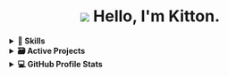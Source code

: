 
<h1 align="center"><img src = "https://raw.githubusercontent.com/MartinHeinz/MartinHeinz/master/wave.gif" width = 30px> Hello, I'm Kitton.  </h1>

<details>
<summary><b>📒 Skills</b></summary>
	<p align="center"> 
            <img align="center" alt="C" height="30" width="40" src="https://cdn.jsdelivr.net/gh/devicons/devicon/icons/c/c-original.svg" />
            <img  align="center" alt="C++" height="30" width="40" src="https://cdn.jsdelivr.net/gh/devicons/devicon/icons/cplusplus/cplusplus-original.svg" />
		<img align="center" alt="Python" height="30" width="40" src="https://raw.githubusercontent.com/devicons/devicon/master/icons/python/python-original.svg">
		<img align="center" alt="HTML" height="30" width="40" src="https://raw.githubusercontent.com/devicons/devicon/master/icons/html5/html5-original.svg">
  	<img align="center" alt="CSS" height="30" width="40" src="https://raw.githubusercontent.com/devicons/devicon/master/icons/css3/css3-original.svg">
		<img align="center" alt="Js" height="30" width="40" src="https://raw.githubusercontent.com/devicons/devicon/master/icons/javascript/javascript-plain.svg">
 		 <img align="center" alt="Ts" height="30" width="40" src="https://raw.githubusercontent.com/devicons/devicon/master/icons/typescript/typescript-plain.svg">
 		 <img align="center" alt="React" height="30" width="40" src="https://raw.githubusercontent.com/devicons/devicon/master/icons/react/react-original.svg">
		<img align="center" alt="Redux" height="30" width="40" src="https://cdn.jsdelivr.net/gh/devicons/devicon/icons/redux/redux-original.svg">
            <img align="center" alt="Tailwind" height="30" width="40" src="https://cdn.jsdelivr.net/gh/devicons/devicon/icons/tailwindcss/tailwindcss-plain.svg" />
            <img align="center" alt="Node" height="30" width="40" src="https://cdn.jsdelivr.net/gh/devicons/devicon/icons/nodejs/nodejs-original.svg" />
            <img align="center" alt="Express" height="30" width="40" src="https://cdn.jsdelivr.net/gh/devicons/devicon/icons/express/express-original.svg" />
          
  	
</p>
</details> 


<details>
<summary><b>🗃️ Active Projects</b></summary>
	<ul>
		<li><a href="https://github.com/Kittonn/Covid-Tracker"><b>Covid-Tracker</b></a> - Reports Covid-19 and Vaccination in Thailand.</li>
		<li><a href="https://github.com/Kittonn/GameMongGamer"><b>GameMongGamer</b></a> - Change characters from Thai to English.</li>
	</ul>
</details> 
<details>
	
<summary><b>💻 GitHub Profile Stats</b></summary>

  <p align="center">
	  <img src="https://github-readme-stats.vercel.app/api/top-langs?username=Kittonn&show_icons=true&locale=en&layout=compact&theme=dark" alt="Kittonn" height="190px"/>
	  <br>
	  <a href="https://github.com/Kittonn"><img alt="Kittonn's Activity Graph" src="https://activity-graph.herokuapp.com/graph?username=Kittonn&custom_title=Kittonn's%20Contribution%20Graph&theme=react-dark" height="190px" />
  </p>
</details>




